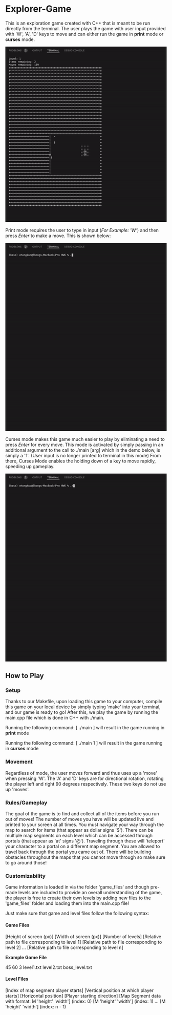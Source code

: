 # Explorer-Game

This is an exploration game created with C++ that is meant to be run directly from the terminal. The user plays the game with user input provided with 'W', 'A', 'D' keys to move and can either run the game in **print** mode or **curses** mode.

![Gameplay Demo](/images/demo.gif)


Print mode requires the user to type in input (*For Example: 'W'*) and then press *Enter* to make a move. This is shown below:

![Print-Mode Demo](/images/print-mode.gif)

Curses mode makes this game much easier to play by eliminating a need to press *Enter* for every move. This mode is activated by simply passing in an additional argument to the call to ./main [arg] which in the demo below, is simply a '1'. (User input is no longer printed to terminal in this mode) From there, Curses Mode enables the holding down of a key to move rapidly, speeding up gameplay.

![Curses-Mode Demo](/images/curses-mode.gif)

## How to Play

### Setup

Thanks to our Makefile, upon loading this game to your computer, compile this game on your local device by simply typing 'make' into your terminal, and our game is ready to go! After this, we play the game by running the main.cpp file which is done in C++ with ./main. 

Running the following command: [ ./main ] will result in the game running in **print** mode

Running the following command: [ ./main 1 ] will result in the game running in **curses** mode

### Movement

Regardless of mode, the user moves forward and thus uses up a 'move' when pressing 'W'. The 'A' and 'D' keys are for directional rotation, rotating the player left and right 90 degrees respectively. These two keys do not use up 'moves'.

### Rules/Gameplay

The goal of the game is to find and collect all of the items before you run out of moves! The number of moves you have will be updated live and printed to your screen at all times. You must navigate your way through the map to search for items (that appear as dollar signs '$'). There can be multiple map segments on each level which can be accessed through portals (that appear as 'at' signs '@'). Traveling through these will 'teleport' your character to a portal on a different map segment. You are allowed to travel back through the portal you came out of. There will be building obstacles throughout the maps that you cannot move through so make sure to go around those!

### Customizability

Game information is loaded in via the folder 'game_files' and though pre-made levels are included to provide an overall understanding of the game, the player is free to create their own levels by adding new files to the 'game_files' folder and loading them into the main.cpp file!

Just make sure that game and level files follow the following syntax:

#### Game Files

[Height of screen (px)] [Width of screen (px)]
[Number of levels]
[Relative path to file corresponding to level 1]
[Relative path to file corresponding to level 2]
...
[Relative path to file corresponding to level n]

**Example Game File**

45 60
3
level1.txt
level2.txt
boss_level.txt

#### Level Files

[Index of map segment player starts]
[Vertical position at which player starts] [Horizontal position]
[Player starting direction]
[Map Segment data with format: M 'height' 'width'] (index: 0)
[M 'height' 'width'] (index: 1)
...
[M 'height' 'width'] (index: n - 1)


